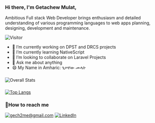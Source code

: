 ### Hi there, I'm Getachew Mulat, 
Ambitious Full stack Web Developer brings enthusiasm and detailed understanding of various programming languages to web apps planning, designing, development and maintenance.

![Visitor](https://visitor-badge.laobi.icu/badge?page_id=gech4me)

- 🔭 I’m currently working on DPST and DRCS projects
- 🌱 I’m currently learning NativeScript
- 👯 I’m looking to collaborate on Laravel Projects
- 💬 Ask me about anything
- 😄 My Name in Amharic: ጌታቸው ሙላት 

###
![Overall Stats](https://github-readme-stats.vercel.app/api?username=gech4me&count_private=true&show_icons=true&hide=contribs)

###
[![Top Langs](https://github-readme-stats.vercel.app/api/top-langs/?username=gech4me)](https://github.com/anuraghazra/github-readme-stats)


### 📧How to reach me
<a href="mailto:gech2me@gmail.com">![gech2me@gmail.com](https://img.shields.io/badge/Gmail-D14836?style=for-the-badge&logo=gmail&logoColor=white)</a>
<a href="https://www.linkedin.com/ln/gech2me">![LinkedIn](https://img.shields.io/badge/LinkedIn-0077B5?style=for-the-badge&logo=linkedin&logoColor=white)</a>



